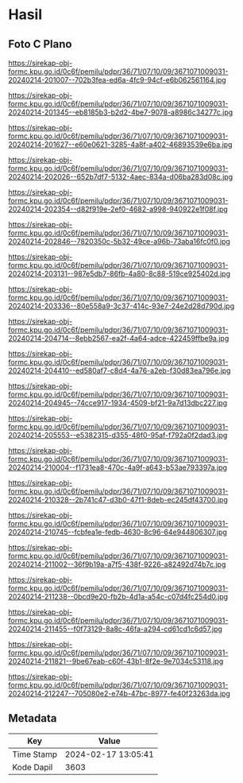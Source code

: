 # Hasil

## Foto C Plano

https://sirekap-obj-formc.kpu.go.id/0c6f/pemilu/pdpr/36/71/07/10/09/3671071009031-20240214-201007--702b3fea-ed6a-4fc9-94cf-e6b062561164.jpg

https://sirekap-obj-formc.kpu.go.id/0c6f/pemilu/pdpr/36/71/07/10/09/3671071009031-20240214-201345--eb8185b3-b2d2-4be7-9078-a8986c34277c.jpg

https://sirekap-obj-formc.kpu.go.id/0c6f/pemilu/pdpr/36/71/07/10/09/3671071009031-20240214-201627--e60e0621-3285-4a8f-a402-46893539e6ba.jpg

https://sirekap-obj-formc.kpu.go.id/0c6f/pemilu/pdpr/36/71/07/10/09/3671071009031-20240214-202026--652b7df7-5132-4aec-834a-d06ba283d08c.jpg

https://sirekap-obj-formc.kpu.go.id/0c6f/pemilu/pdpr/36/71/07/10/09/3671071009031-20240214-202354--d82f919e-2ef0-4682-a998-940922e1f08f.jpg

https://sirekap-obj-formc.kpu.go.id/0c6f/pemilu/pdpr/36/71/07/10/09/3671071009031-20240214-202846--7820350c-5b32-49ce-a96b-73aba16fc0f0.jpg

https://sirekap-obj-formc.kpu.go.id/0c6f/pemilu/pdpr/36/71/07/10/09/3671071009031-20240214-203131--987e5db7-86fb-4a80-8c88-519ce925402d.jpg

https://sirekap-obj-formc.kpu.go.id/0c6f/pemilu/pdpr/36/71/07/10/09/3671071009031-20240214-203336--80e558a9-3c37-414c-93e7-24e2d28d790d.jpg

https://sirekap-obj-formc.kpu.go.id/0c6f/pemilu/pdpr/36/71/07/10/09/3671071009031-20240214-204714--8ebb2567-ea2f-4a64-adce-422459ffbe9a.jpg

https://sirekap-obj-formc.kpu.go.id/0c6f/pemilu/pdpr/36/71/07/10/09/3671071009031-20240214-204410--ed580af7-c8d4-4a76-a2eb-f30d83ea796e.jpg

https://sirekap-obj-formc.kpu.go.id/0c6f/pemilu/pdpr/36/71/07/10/09/3671071009031-20240214-204945--74cce917-1934-4509-bf21-9a7d13dbc227.jpg

https://sirekap-obj-formc.kpu.go.id/0c6f/pemilu/pdpr/36/71/07/10/09/3671071009031-20240214-205553--e5382315-d355-48f0-95af-f792a0f2dad3.jpg

https://sirekap-obj-formc.kpu.go.id/0c6f/pemilu/pdpr/36/71/07/10/09/3671071009031-20240214-210004--f1731ea8-470c-4a9f-a643-b53ae793397a.jpg

https://sirekap-obj-formc.kpu.go.id/0c6f/pemilu/pdpr/36/71/07/10/09/3671071009031-20240214-210328--2b741c47-d3b0-47f1-8deb-ec245df43700.jpg

https://sirekap-obj-formc.kpu.go.id/0c6f/pemilu/pdpr/36/71/07/10/09/3671071009031-20240214-210745--fcbfea1e-fedb-4630-8c96-64e944806307.jpg

https://sirekap-obj-formc.kpu.go.id/0c6f/pemilu/pdpr/36/71/07/10/09/3671071009031-20240214-211002--36f9b19a-a7f5-438f-9226-a82492d74b7c.jpg

https://sirekap-obj-formc.kpu.go.id/0c6f/pemilu/pdpr/36/71/07/10/09/3671071009031-20240214-211238--0bcd9e20-fb2b-4d1a-a54c-c07d4fc254d0.jpg

https://sirekap-obj-formc.kpu.go.id/0c6f/pemilu/pdpr/36/71/07/10/09/3671071009031-20240214-211455--f0f73129-8a8c-46fa-a294-cd61cd1c6d57.jpg

https://sirekap-obj-formc.kpu.go.id/0c6f/pemilu/pdpr/36/71/07/10/09/3671071009031-20240214-211821--9be67eab-c60f-43b1-8f2e-9e7034c53118.jpg

https://sirekap-obj-formc.kpu.go.id/0c6f/pemilu/pdpr/36/71/07/10/09/3671071009031-20240214-212247--705080e2-e74b-47bc-8977-fe40f23263da.jpg


## Metadata

| Key        | Value               |
| ---------- | ------------------- |
| Time Stamp | 2024-02-17 13:05:41 |
| Kode Dapil | 3603                |




